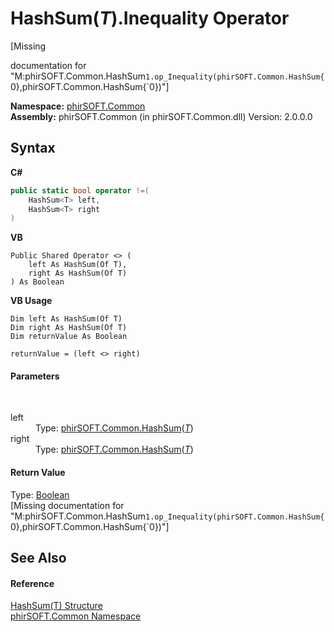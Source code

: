 # HashSum(*T*).Inequality Operator 
 

\[Missing <summary> documentation for "M:phirSOFT.Common.HashSum`1.op_Inequality(phirSOFT.Common.HashSum{`0},phirSOFT.Common.HashSum{`0})"\]

**Namespace:**&nbsp;<a href="e822f0a1-f524-76ce-c72d-9a62b8c4e673">phirSOFT.Common</a><br />**Assembly:**&nbsp;phirSOFT.Common (in phirSOFT.Common.dll) Version: 2.0.0.0

## Syntax

**C#**<br />
``` C#
public static bool operator !=(
	HashSum<T> left,
	HashSum<T> right
)
```

**VB**<br />
``` VB
Public Shared Operator <> ( 
	left As HashSum(Of T),
	right As HashSum(Of T)
) As Boolean
```

**VB Usage**<br />
``` VB Usage
Dim left As HashSum(Of T)
Dim right As HashSum(Of T)
Dim returnValue As Boolean

returnValue = (left <> right)
```


#### Parameters
&nbsp;<dl><dt>left</dt><dd>Type: <a href="2ba12663-0b38-f3a5-8601-53777204340c">phirSOFT.Common.HashSum</a>(<a href="2ba12663-0b38-f3a5-8601-53777204340c">*T*</a>)<br /></dd><dt>right</dt><dd>Type: <a href="2ba12663-0b38-f3a5-8601-53777204340c">phirSOFT.Common.HashSum</a>(<a href="2ba12663-0b38-f3a5-8601-53777204340c">*T*</a>)<br /></dd></dl>

#### Return Value
Type: <a href="http://msdn2.microsoft.com/en-us/library/a28wyd50" target="_blank">Boolean</a><br />\[Missing <returns> documentation for "M:phirSOFT.Common.HashSum`1.op_Inequality(phirSOFT.Common.HashSum{`0},phirSOFT.Common.HashSum{`0})"\]

## See Also


#### Reference
<a href="2ba12663-0b38-f3a5-8601-53777204340c">HashSum(T) Structure</a><br /><a href="e822f0a1-f524-76ce-c72d-9a62b8c4e673">phirSOFT.Common Namespace</a><br />